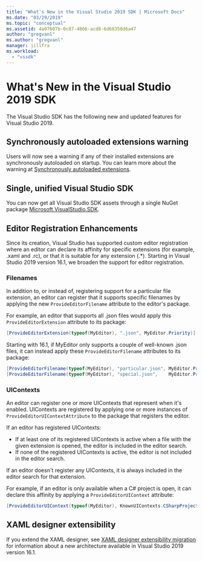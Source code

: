 ```yaml
---
title: "What's New in the Visual Studio 2019 SDK | Microsoft Docs"
ms.date: "03/29/2019"
ms.topic: "conceptual"
ms.assetid: 4a07607b-0c87-4866-acd8-6d68358d6a47
author: "gregvanl"
ms.author: "gregvanl"
manager: jillfra
ms.workload:
  - "vssdk"
---
```

# What's New in the Visual Studio 2019 SDK

The Visual Studio SDK has the following new and updated features for Visual Studio 2019.

## Synchronously autoloaded extensions warning

Users will now see a warning if any of their installed extensions are synchronously autoloaded on startup. You can learn more about the warning at [Synchronously autoloaded extensions](synchronously-autoloaded-extensions.md).

## Single, unified Visual Studio SDK

You can now get all Visual Studio SDK assets through a single NuGet package [Microsoft.VisualStudio.SDK](https://www.nuget.org/packages/microsoft.visualstudio.sdk).

## Editor Registration Enhancements

Since its creation, Visual Studio has supported custom editor registration where an editor can declare its affinity for specific extensions (for example, .xaml and .rc), or that it is suitable for any extension (.*). Starting in Visual Studio 2019 version 16.1, we broaden the support for editor registration.

### Filenames

In addition to, or instead of, registering support for a particular file extension, an editor can register that it supports specific filenames by applying the new `ProvideEditorFilename` attribute to the editor's package.

For example, an editor that supports all .json files would apply this `ProvideEditorExtension` attribute to its package:

```cs
[ProvideEditorExtension(typeof(MyEditor), ".json", MyEditor.Priority)]
```

Starting with 16.1, if MyEditor only supports a couple of well-known .json files, it can instead apply these `ProvideEditorFilename` attributes to its package:

```cs
[ProvideEditorFilename(typeof(MyEditor), "particular.json", MyEditor.Priority)]
[ProvideEditorFilename(typeof(MyEditor), "special.json",    MyEditor.Priority)]
```

### UIContexts

An editor can register one or more UIContexts that represent when it's enabled. UIContexts are registered by applying one or more instances of `ProvideEditorUIContextAttribute` to the package that registers the editor.

If an editor has registered UIContexts:

- If at least one of its registered UIContexts is active when a file with the given extension is opened, the editor is included in the editor search.
- If none of the registered UIContexts is active, the editor is not included in the editor search.

If an editor doesn't register any UIContexts, it is always included in the editor search for that extension.

For example, if an editor is only available when a C# project is open, it can declare this affinity by applying a `ProvideEditorUIContext` attribute:

```cs
[ProvideEditorUIContext(typeof(MyEditor), KnownUIContexts.CSharpProjectContext)]
```

## XAML designer extensibility

If you extend the XAML designer, see [XAML designer extensibility migration](../extensibility/xaml-designer-extensibility-migration.md) for information about a new architecture available in Visual Studio 2019 version 16.1.
